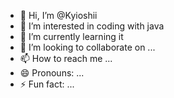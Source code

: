 - 👋 Hi, I’m @Kyioshii
- 👀 I’m interested in coding with java
- 🌱 I’m currently learning it
- 💞️ I’m looking to collaborate on ...
- 📫 How to reach me ...
- 😄 Pronouns: ...
- ⚡ Fun fact: ...

<!---
Kyioshii/Kyioshii is a ✨ special ✨ repository because its `README.md` (this file) appears on your GitHub profile.
You can click the Preview link to take a look at your changes.
--->
